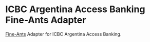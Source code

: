 # ICBC Argentina Access Banking Fine-Ants Adapter

[Fine-Ants](https://github.com/searls/fine-ants/) Adapter for ICBC Argentina Access Banking.
